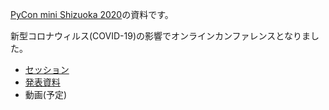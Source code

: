 [PyCon mini Shizuoka 2020](https://shizuoka.pycon.jp/)の資料です。

新型コロナウィルス(COVID-19)の影響でオンラインカンファレンスとなりました。

* [セッション](https://shizuoka.pycon.jp/session/rhoboro/)
* [発表資料]()
* 動画(予定)

